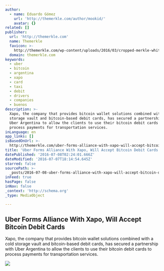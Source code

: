 ```yaml
---
author:
  - name: Eduardo Gómez
    url: 'http://themerkle.com/author/mookid/'
    avatar: {}
related: []
publisher:
  url: 'http://themerkle.com'
  name: Themerkle
  favicon: >-
    http://themerkle.com/wp-content/uploads/2016/03/cropped-merkle-white-1-192x192.png
  domain: themerkle.com
keywords:
  - uber
  - bitcoin
  - argentina
  - xapo
  - card
  - taxi
  - debit
  - drivers
  - companies
  - buenos
description: >-
  Xapo, the company that provides bitcoin wallet solutions combined with a cold
  storage vault and bitcoin-based debit cards, has secured a partnership with
  Uber Argentina to allow the clients to use their bitcoin debit cards to
  process payments for transportation services.
inLanguage: en
app_links: []
isBasedOnUrl: >-
  http://themerkle.com/uber-forms-alliance-with-xapo-will-accept-bitcoin-debit-cards/
title: 'Uber Forms Alliance With Xapo, Will Accept Bitcoin Debit Cards'
datePublished: '2016-07-08T02:24:01.666Z'
dateModified: '2016-07-07T18:14:54.645Z'
starred: false
sourcePath: >-
  _posts/2016-07-08-uber-forms-alliance-with-xapo-will-accept-bitcoin-debit-car.md
inFeed: true
hasPage: false
inNav: false
_context: 'http://schema.org'
_type: MediaObject

---
```

<article style=""><h1>Uber Forms Alliance With Xapo, Will Accept Bitcoin Debit Cards</h1><p>Xapo, the company that provides bitcoin wallet solutions combined with a cold storage vault and bitcoin-based debit cards, has secured a partnership with Uber Argentina to allow the clients to use their bitcoin debit cards to process payments for transportation services.</p><img src="http://themerkle.com/wp-content/uploads/2016/06/shutterstock_317626964.jpg" /></article>